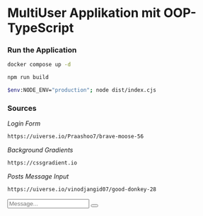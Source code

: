 # MultiUser Applikation mit OOP-TypeScript
### Run the Application
````bash
docker compose up -d
````

````bash
npm run build
````

````bash
$env:NODE_ENV="production"; node dist/index.cjs
````

### Sources
*Login Form*
````bash
https://uiverse.io/Praashoo7/brave-moose-56
````
*Background Gradients*
````bash
https://cssgradient.io
````
*Posts Message Input*
````bash
https://uiverse.io/vinodjangid07/good-donkey-28
````
<div class="messageBox">
  <input required="" placeholder="Message..." type="text" id="messageInput" />
  <button id="sendButton">
    <svg xmlns="http://www.w3.org/2000/svg" fill="none" viewBox="0 0 664 663">
      <path
        fill="none"
        d="M646.293 331.888L17.7538 17.6187L155.245 331.888M646.293 331.888L17.753 646.157L155.245 331.888M646.293 331.888L318.735 330.228L155.245 331.888"
      ></path>
      <path
        stroke-linejoin="round"
        stroke-linecap="round"
        stroke-width="33.67"
        stroke="#6c6c6c"
        d="M646.293 331.888L17.7538 17.6187L155.245 331.888M646.293 331.888L17.753 646.157L155.245 331.888M646.293 331.888L318.735 330.228L155.245 331.888"
      ></path>
    </svg>
  </button>
</div>
